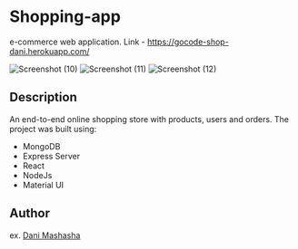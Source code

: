 


# Shopping-app

e-commerce web application.
Link - https://gocode-shop-dani.herokuapp.com/

![Screenshot (10)](https://user-images.githubusercontent.com/55653032/184688181-7f346ca8-0b15-42a9-8c47-540697904763.png)
![Screenshot (11)](https://user-images.githubusercontent.com/55653032/184688208-4216389f-51cc-4061-ad9b-ac8df450608b.png)
![Screenshot (12)](https://user-images.githubusercontent.com/55653032/184688300-55d50acd-51ab-468b-ad49-a0146617d79f.png)

## Description

An end-to-end online shopping store with products, users and orders.
The project was built using:

* MongoDB
* Express Server
* React
* NodeJs
* Material UI

## Author
  
ex. [Dani Mashasha](https://www.linkedin.com/in/dani-mashasha-9a201219b/)

